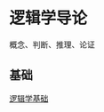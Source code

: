 逻辑学导论
===

概念、判断、推理、论证

基础
---

[逻辑学基础](01-base.md)<!--rehype:target=_blank&style=background: rgb(16 185 129/var(\-\-bg\-opacity));-->
<!--rehype:class=home-card-->
